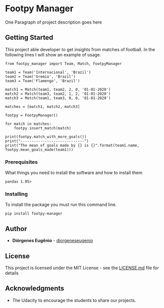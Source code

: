 # Footpy Manager

One Paragraph of project description goes here

## Getting Started

This project able developer to get insights from matches of football. In the following lines I will show an example of usage.

```
from footpy_manager import Team, Match, FootpyManager

team1 = Team('Internacional', 'Brazil')
team2 = Team('Gremio', 'Brazil')
team3 = Team('Flamengo', 'Brazil')

match1 = Match(team1, team2, 2, 0, '01-01-2020')
match2 = Match(team3, team2, 1, 2, '01-01-2020')
match3 = Match(team1, team3, 0, 0, '01-01-2020')

matches = [match1, match2, match3]

footpy = FootpyManager()

for match in matches:
    footpy.insert_match(match)

print(footpy.match_with_more_goals())
print("-----------------------------")
print("The mean of goals made by {} is {}".format(team1.name, footpy.mean_goals_made(team1)))
```

### Prerequisites

What things you need to install the software and how to install them

```
pandas 1.05>
```

### Installing

To install the package you must run this command line.

```
pip install footpy-manager
```

## Author

* **Diórgenes Eugênio** - [diorgeneseugenio](https://github.com/diorgeneseugenio)

## License

This project is licensed under the MIT License - see the [LICENSE.md](LICENSE.md) file for details

## Acknowledgments

* The Udacity to encourage the students to share our projects.
